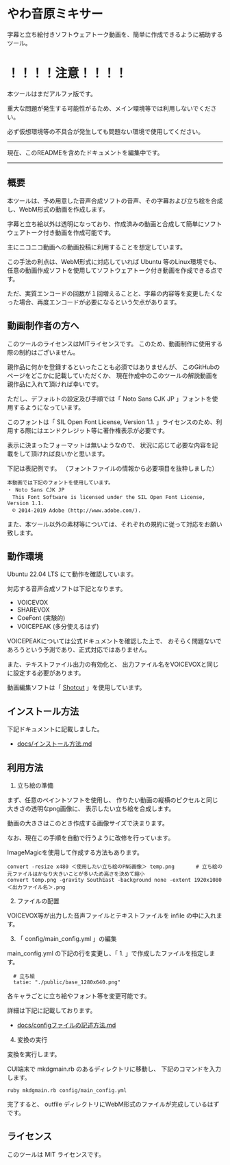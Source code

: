 # やわ音原ミキサー
字幕と立ち絵付きソフトウェアトーク動画を、簡単に作成できるように補助するツール。

# ！！！！注意！！！！

本ツールはまだアルファ版です。

重大な問題が発生する可能性がるため、メイン環境等では利用しないでください。

必ず仮想環境等の不具合が発生しても問題ない環境で使用してください。

---

現在、このREADMEを含めたドキュメントを編集中です。


---

## 概要

本ツールは、予め用意した音声合成ソフトの音声、その字幕および立ち絵を合成し、WebM形式の動画を作成します。

字幕と立ち絵以外は透明になっており、作成済みの動画と合成して簡単にソフトウェアトーク付き動画を作成可能です。

主にニコニコ動画への動画投稿に利用することを想定しています。

この手法の利点は、WebM形式に対応していれば Ubuntu 等のLinux環境でも、任意の動画作成ソフトを使用してソフトウェアトーク付き動画を作成できる点です。

ただ、実質エンコードの回数が１回増えることと、字幕の内容等を変更したくなった場合、再度エンコードが必要になるという欠点があります。


## 動画制作者の方へ

このツールのライセンスはMITライセンスです。
このため、動画制作に使用する際の制約はございません。

親作品に何かを登録するといったことも必須ではありませんが、
このGitHubのページをどこかに記載していただくか、
現在作成中のこのツールの解説動画を親作品に入れて頂ければ幸いです。


ただし、デフォルトの設定及び手順では「 Noto Sans CJK JP 」フォントを使用するようになっています。

このフォントは「 SIL Open Font License, Version 1.1. 」ライセンスのため、利用する際にはエンドクレジット等に著作権表示が必要です。

表示に決まったフォーマットは無いようなので、
状況に応じて必要な内容を記載をして頂ければ良いかと思います。

下記は表記例です。
（フォントファイルの情報から必要項目を抜粋しました）
```
本動画では下記のフォントを使用しています。
・ Noto Sans CJK JP 
　This Font Software is licensed under the SIL Open Font License, Version 1.1.
　© 2014-2019 Adobe (http://www.adobe.com/).
```

また、本ツール以外の素材等については、それぞれの規約に従って対応をお願い致します。




## 動作環境

Ubuntu 22.04 LTS にて動作を確認しています。

対応する音声合成ソフトは下記となります。

- VOICEVOX
- SHAREVOX
- CoeFont (実験的)
- VOICEPEAK (多分使えるはず)

VOICEPEAKについては公式ドキュメントを確認した上で、
おそらく問題ないであろうという予測であり、正式対応ではありません。

また、テキストファイル出力の有効化と、
出力ファイル名をVOICEVOXと同じに設定する必要があります。

動画編集ソフトは「 [Shotcut](https://www.shotcut.org/) 」を使用しています。


## インストール方法

下記ドキュメントに記載しました。

- [docs/インストール方法.md](https://github.com/Usagno8su/YawaOngenMixer_doc/blob/main/docs/%E3%82%A4%E3%83%B3%E3%82%B9%E3%83%88%E3%83%BC%E3%83%AB%E6%96%B9%E6%B3%95.md)



## 利用方法

1. 立ち絵の準備

まず、任意のペイントソフトを使用し、
作りたい動画の縦横のピクセルと同じ大きさの透明なpng画像に、
表示したい立ち絵を合成します。

動画の大きさはこのとき作成する画像サイズで決まります。

なお、現在この手順を自動で行うように改修を行っています。

ImageMagicを使用して作成する方法もあります。

```
convert -resize x480 ＜使用したい立ち絵のPNG画像＞ temp.png       # 立ち絵の元ファイルはかなり大きいことが多いため高さを決めて縮小
convert temp.png -gravity SouthEast -background none -extent 1920x1080 ＜出力ファイル名＞.png
```


2. ファイルの配置

VOICEVOX等が出力した音声ファイルとテキストファイルを infile の中に入れます。

3. 「 config/main_config.yml 」の編集

main_config.yml の下記の行を変更し、「 1. 」で作成したファイルを指定します。

```
  # 立ち絵
  tatie: "./public/base_1280x640.png"
```

各キャラごとに立ち絵やフォント等を変更可能です。

詳細は下記に記載しております。

- [docs/configファイルの記述方法.md](https://github.com/Usagno8su/YawaOngenMixer_doc/blob/main/docs/config%E3%83%95%E3%82%A1%E3%82%A4%E3%83%AB%E3%81%AE%E8%A8%98%E8%BF%B0%E6%96%B9%E6%B3%95.md)



4. 変換の実行

変換を実行します。

CUI端末で mkdgmain.rb のあるディレクトリに移動し、
下記のコマンドを入力します。

```
ruby mkdgmain.rb config/main_config.yml
```

完了すると、 outfile ディレクトリにWebM形式のファイルが完成しているはずです。






## ライセンス

このツールは MIT ライセンスです。
